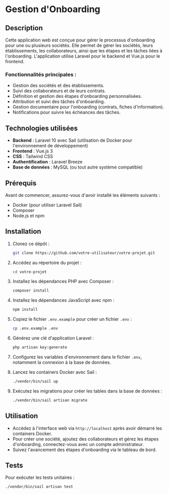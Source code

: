 # Gestion d'Onboarding

## Description

Cette application web est conçue pour gérer le processus d'onboarding pour une ou plusieurs sociétés. Elle permet de gérer les sociétés, leurs établissements, les collaborateurs, ainsi que les étapes et les tâches liées à l'onboarding. L'application utilise Laravel pour le backend et Vue.js pour le frontend.

### Fonctionnalités principales :
- Gestion des sociétés et des établissements.
- Suivi des collaborateurs et de leurs contrats.
- Définition et gestion des étapes d'onboarding personnalisées.
- Attribution et suivi des tâches d'onboarding.
- Gestion documentaire pour l'onboarding (contrats, fiches d'information).
- Notifications pour suivre les échéances des tâches.

## Technologies utilisées

- **Backend** : Laravel 10 avec Sail (utilisation de Docker pour l'environnement de développement)
- **Frontend** : Vue.js 3
- **CSS** : Tailwind CSS
- **Authentification** : Laravel Breeze
- **Base de données** : MySQL (ou tout autre système compatible)

## Prérequis

Avant de commencer, assurez-vous d'avoir installé les éléments suivants :
- Docker (pour utiliser Laravel Sail)
- Composer
- Node.js et npm

## Installation

1. Clonez ce dépôt :

    ```bash
    git clone https://github.com/votre-utilisateur/votre-projet.git
    ```

2. Accédez au répertoire du projet :

    ```bash
    cd votre-projet
    ```

3. Installez les dépendances PHP avec Composer :

    ```bash
    composer install
    ```

4. Installez les dépendances JavaScript avec npm :

    ```bash
    npm install
    ```

5. Copiez le fichier `.env.example` pour créer un fichier `.env` :

    ```bash
    cp .env.example .env
    ```

6. Générez une clé d'application Laravel :

    ```bash
    php artisan key:generate
    ```

7. Configurez les variables d'environnement dans le fichier `.env`, notamment la connexion à la base de données.

8. Lancez les containers Docker avec Sail :

    ```bash
    ./vendor/bin/sail up
    ```

9. Exécutez les migrations pour créer les tables dans la base de données :

    ```bash
    ./vendor/bin/sail artisan migrate
    ```

## Utilisation

- Accédez à l'interface web via `http://localhost` après avoir démarré les containers Docker.
- Pour créer une société, ajoutez des collaborateurs et gérez les étapes d'onboarding, connectez-vous avec un compte administrateur.
- Suivez l'avancement des étapes d'onboarding via le tableau de bord.

## Tests

Pour exécuter les tests unitaires :

```bash
./vendor/bin/sail artisan test
```
